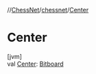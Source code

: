 //[ChessNet](../../index.md)/[chessnet](index.md)/[Center](-center.md)

# Center

[jvm]\
val [Center](-center.md): [Bitboard](index.md#610777926%2FClasslikes%2F-1216412040)
